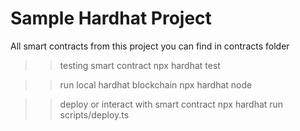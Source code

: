 # Sample Hardhat Project

All smart contracts from this project you can find in contracts folder


>> testing smart contract
npx hardhat test

>>run local hardhat blockchain
npx hardhat node

>> deploy or interact with smart contract
npx hardhat run scripts/deploy.ts

